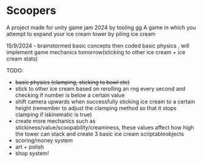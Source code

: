 # Scoopers
 A project made for unity game jam 2024 by tooling gg
 A game in which you attempt to expand your ice cream tower by piling ice cream

15/9/2024 - brainstormed basic concepts then coded basic physics , will implement game mechanics tomorrow(sticking to other ice cream + ice cream stats)

TODO:
- ~~basic physics (clamping, sticking to bowl etc)~~
- stick to other ice cream based on rerolling an rng every second and checking if number is below a certain value
- shift camera upwards when successfully sticking ice cream to a certain height (remember to adjust the clamping method so that it stops clamping if iskinematic is true)
- create more mechanics such as stickiness/value/scoopability/creaminess, these values affect how high the tower can stack and create 3 basic ice cream scriptableobjects 
- scoring/money system
- art + polish
- shop system!
